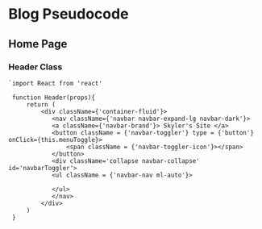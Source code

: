 # Blog Pseudocode

## Home Page

### Header Class
    `import React from 'react'

     function Header(props){
         return (
             <div className={'container-fluid'}>
                <nav className={'navbar navbar-expand-lg navbar-dark'}> 
                <a className={'navbar-brand'}> Skyler's Site </a>
                <button className = {'navbar-toggler'} type = {'button'} onClick={this.menuToggle}>
                    <span className = {'navbar-toggler-icon'}></span>
                </button>
                <div className='collapse navbar-collapse' id='navbarToggler'>
                <ul className = {'navbar-nav ml-auto'}>
                    
                </ul>
                </nav>
             </div>
         )
     }